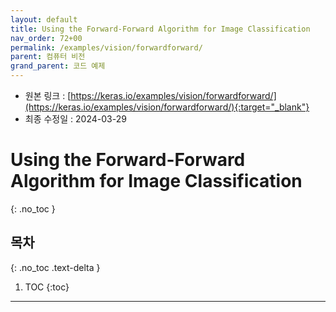 ```yaml
---
layout: default
title: Using the Forward-Forward Algorithm for Image Classification
nav_order: 72+00
permalink: /examples/vision/forwardforward/
parent: 컴퓨터 비전
grand_parent: 코드 예제
---
```


* 원본 링크 : [https://keras.io/examples/vision/forwardforward/](https://keras.io/examples/vision/forwardforward/){:target="_blank"}
* 최종 수정일 : 2024-03-29

# Using the Forward-Forward Algorithm for Image Classification
{: .no_toc }

## 목차
{: .no_toc .text-delta }

1. TOC
{:toc}

---
